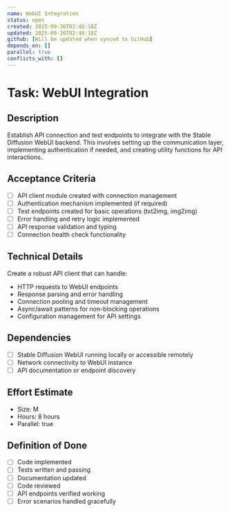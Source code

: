 ```yaml
---
name: WebUI Integration
status: open
created: 2025-09-26T02:48:18Z
updated: 2025-09-26T02:48:18Z
github: [Will be updated when synced to GitHub]
depends_on: []
parallel: true
conflicts_with: []
---
```


# Task: WebUI Integration

## Description
Establish API connection and test endpoints to integrate with the Stable Diffusion WebUI backend. This involves setting up the communication layer, implementing authentication if needed, and creating utility functions for API interactions.

## Acceptance Criteria
- [ ] API client module created with connection management
- [ ] Authentication mechanism implemented (if required)
- [ ] Test endpoints created for basic operations (txt2img, img2img)
- [ ] Error handling and retry logic implemented
- [ ] API response validation and typing
- [ ] Connection health check functionality

## Technical Details
Create a robust API client that can handle:
- HTTP requests to WebUI endpoints
- Response parsing and error handling
- Connection pooling and timeout management
- Async/await patterns for non-blocking operations
- Configuration management for API settings

## Dependencies
- [ ] Stable Diffusion WebUI running locally or accessible remotely
- [ ] Network connectivity to WebUI instance
- [ ] API documentation or endpoint discovery

## Effort Estimate
- Size: M
- Hours: 8 hours
- Parallel: true

## Definition of Done
- [ ] Code implemented
- [ ] Tests written and passing
- [ ] Documentation updated
- [ ] Code reviewed
- [ ] API endpoints verified working
- [ ] Error scenarios handled gracefully